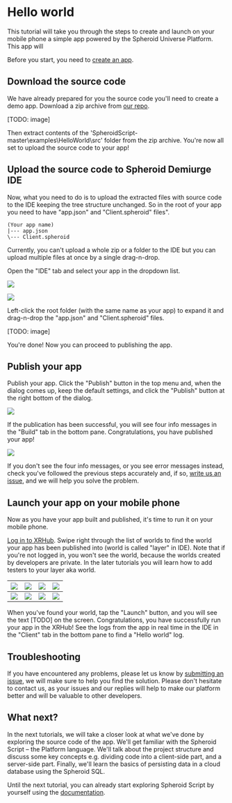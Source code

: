 # Hello world

This tutorial will take you through the steps to create and launch on your mobile phone 
a simple app powered by the Spheroid Universe Platform. This app will 

Before you start, you need to [create an app](../../docs/create-app.md).

## Download the source code

We have already prepared for you the source code you'll need to create a demo app. Download a zip archive from [our repo](https://github.com/SpheroidUniverse/SpheroidScript).

[TODO: image]

Then extract contents of the 'SpheroidScript-master\examples\HelloWorld\src' folder from the zip archive. You're now all set to upload the source code to your app!

## Upload the source code to Spheroid Demiurge IDE

Now, what you need to do is to upload the extracted files with source code to the IDE keeping the tree structure unchanged. So in the root of your app you need to have "app.json" and "Client.spheroid" files".

```
(Your app name)
|--- app.json
\--- Client.spheroid
```

Currently, you can't upload a whole zip or a folder to the IDE but you can upload multiple files at once by a single drag-n-drop.

Open the "IDE" tab and select your app in the dropdown list.

![](../../docs/images/05---create-app-complete.png)

![](../../docs/images/06---ide-select-app.png)

Left-click the root folder (with the same name as your app) to expand it and drag-n-drop the "app.json" and "Client.spheroid" files.

[TODO: image]

You're done! Now you can proceed to publishing the app.

## Publish your app

Publish your app. Click the "Publish" button in the top menu and, when the dialog comes up, keep the default settings, and click the "Publish" button at the right bottom of the dialog.

![](../../docs/images/13---publish-1.png)

If the publication has been successful, you will see four info messages in the "Build" tab in the bottom pane. Congratulations, you have published your app!

![](../../docs/images/14---publish-2.png)

If you don't see the four info messages, or you see error messages instead, check you've followed the previous steps accurately and, if so, [write us an issue](https://github.com/SpheroidUniverse/SpheroidScript/issues/new), and we will help you solve the problem.

## Launch your app on your mobile phone

Now as you have your app built and published, it's time to run it on your mobile phone.

[Log in to XRHub](../../docs/xrhub-authorize.md). Swipe right through the list of worlds to find the world your app has been published into (world is called "layer" in IDE). Note that if you're not logged in, you won't see the world, because the worlds created by developers are private. In the later tutorials you will learn how to add testers to your layer aka world.

| ![](../../docs/images/26---xrhub-user-app.png) | ![](../../docs/images/mobile-placeholder.png) | ![](../../docs/images/mobile-placeholder.png) | ![](../../docs/images/mobile-placeholder.png) |
| --- | --- | --- | --- |
| ![](../../docs/images/pixel.png) | ![](../../docs/images/pixel.png) | ![](../../docs/images/pixel.png) | ![](../../docs/images/pixel.png) |

When you've found your world, tap the "Launch" button, and you will see the text [TODO] on the screen. Congratulations, you have successfully run your app in the XRHub! See the logs from the app in real time in the IDE in the "Client" tab in the bottom pane to find a "Hello world" log.

## Troubleshooting

If you have encountered any problems, please let us know by [submitting an issue](https://github.com/SpheroidUniverse/SpheroidScript/issues/new), we will make sure to help you find the solution. Please don't hesitate to contact us, as your issues and our replies will help to make our platform better and will be valuable to other developers.

## What next?

In the next tutorials, we will take a closer look at what we've done by exploring the source code of the app.
We'll get familiar with the Spheroid Script – the Platform language.
We'll talk about the project structure and discuss some key concepts e.g. dividing code into a client-side part, and a server-side part.
Finally, we'll learn the basics of persisting data in a cloud database using the Spheroid SQL.

Until the next tutorial, you can already start exploring Spheroid Script by yourself using the [documentation](https://spheroiduniverse.github.io/SpheroidScript/).